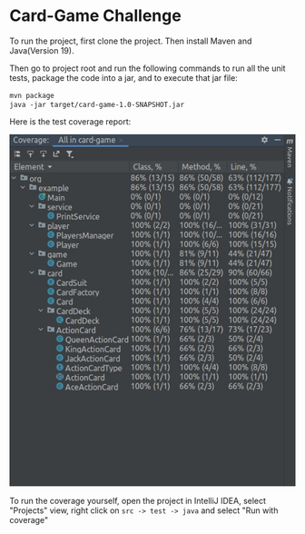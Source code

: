 # Card-Game Challenge

To run the project, first clone the project. Then install Maven and Java(Version 19).

Then go to project root and run the following commands to run all the unit tests, package the code into a jar, and to execute that jar file:
```
mvn package
java -jar target/card-game-1.0-SNAPSHOT.jar
```

Here is the test coverage report:

![Test Coverage](./coverage.jpg)

To run the coverage yourself, open the project in IntelliJ IDEA, select "Projects" view, right click on `src -> test -> java` and select "Run with coverage"
